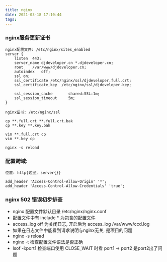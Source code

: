 ```yaml
---
title: nginx
date: 2021-03-18 17:10:44
tags:
---
```

### nginx服务更新证书
```
nginx配置文件: /etc/nginx/sites_enabled
server {
    listen  443;
    server_name djdeveloper.cn *.djdeveloper.cn;
    root    /var/www/djdeveloper.cn;
    autoindex   off;
    ssl on;
    ssl_certificate /etc/nginx/ssl/djdeveloper.full.crt;
    ssl_certificate_key  /etc/nginx/ssl/djdeveloper.key;

    ssl_session_cache       shared:SSL:1m;
    ssl_session_timeout     5m;
}

nginx证书: /etc/nginx/ssl

cp **.full.crt **.full.crt.bak
cp **.key **.key.bak

vim **.full.crt cp
vim **.key cp

nginx -s reload
```

### 配置跨域:

```shell
位置: http{这里, server{}}

add_header 'Access-Control-Allow-Origin' '*';
add_header 'Access-Control-Allow-Credentials' 'true';
```

### nginx 502 错误初步排查
- nginx 配置文件默认目录 /etc/nginx/nginx.conf
- 配置文件中有 include * 为包含的配置文件
- access_log off 为关闭日志, 开启后为 access_log /var/www/ccd.log
- 如果在日志文件中能看到请求说明与nginx无关, 是项目的问题
- nginx -s reload
- nginx -t 检查配置文件语法是否正确
- lsof -i:port1 检查端口使用 CLOSE_WAIT 时看 port1 -> port2 是port2出了问题

